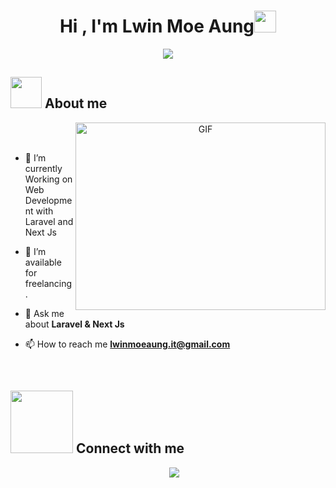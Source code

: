 <h1 align="center">Hi , I'm Lwin Moe Aung<img src="https://media.giphy.com/media/hvRJCLFzcasrR4ia7z/giphy.gif" width="35"></h1>
<p align="center">
  <a href="https://github.com/DenverCoder1/readme-typing-svg"><img src="https://readme-typing-svg.herokuapp.com?font=Time+New+Roman&color=%23EE4B2B&size=25&center=true&vCenter=true&width=600&height=100&lines=Web+Developer;Competitive+Programmer;Expert+on+Codeforces;Always+Challenging+on+learning+new+things"></a>
</p>
	
## <picture><img src = "https://github.com/7oSkaaa/7oSkaaa/blob/main/Images/about_me.gif?raw=true" width = 50px></picture> About me

<a target="_blank" align="center">
  <img align="right" top="500" height="300" width="400" alt="GIF" src="https://media.giphy.com/media/SWoSkN6DxTszqIKEqv/giphy.gif">
</a>

<br><br>

- 🌱 I’m currently Working on Web Development with Laravel and Next Js

- 🤝 I’m available for freelancing.

- 💬 Ask me about **Laravel & Next Js**

- 📫 How to reach me **lwinmoeaung.it@gmail.com**
<br>


## <picture> <img src="https://github.com/7oSkaaa/7oSkaaa/blob/main/Images/Connect-with-me.gif?raw=true" width="100px"> </picture> Connect with me
<p align="center">
 <div align="center"  class="icons-social" style="margin-left: 10px;">
        <a style="margin-left: 10px;"  target="_blank" href="https://www.linkedin.com/in/lwin-moe-aung-564a58222/">
			<img src="https://img.icons8.com/doodle/40/000000/linkedin--v2.png"></a>
      </div>

</p>



